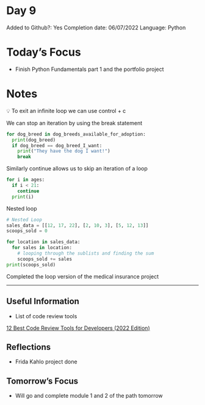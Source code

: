 # Day 9

Added to Github?: Yes
Completion date: 06/07/2022
Language: Python

# Today’s Focus

- Finish Python Fundamentals part 1 and the portfolio project

# Notes

<aside>
💡 To exit an infinite loop we can use control + c

</aside>

We can stop an iteration by using the break statement

```python
for dog_breed in dog_breeds_available_for_adoption:
  print(dog_breed)
  if dog_breed == dog_breed_I_want:
    print("They have the dog I want!")
    break
```

Similarly continue allows us to skip an iteration of a loop

```python
for i in ages:
  if i < 21:
    continue
  print(i)
```

Nested loop

```python
# Nested Loop
sales_data = [[12, 17, 22], [2, 10, 3], [5, 12, 13]]
scoops_sold = 0

for location in sales_data:
  for sales in location:
    # looping through the sublists and finding the sum
    scoops_sold += sales
print(scoops_sold)
```

Completed the loop version of the medical insurance project

---

## Useful Information

- List of code review tools

[12 Best Code Review Tools for Developers (2022 Edition)](https://kinsta.com/blog/code-review-tools/)

## Reflections

- Frida Kahlo project done

## Tomorrow’s Focus

- Will go and complete module 1 and 2 of the path tomorrow